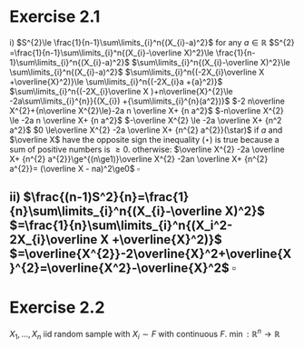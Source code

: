 # Exercise 2.1
i) $S^{2}\le \frac{1}{n-1}\sum\limits_{i}^n{(X_{i}-a)^2}$ for any $a\in\mathbb{R}$ 
$S^{2} =\frac{1}{n-1}\sum\limits_{i}^n{(X_{i}-\overline X)^2}\le \frac{1}{n-1}\sum\limits_{i}^n{(X_{i}-a)^2}$
$\sum\limits_{i}^n{(X_{i}-\overline X)^2}\le \sum\limits_{i}^n{(X_{i}-a)^2}$
$\sum\limits_{i}^n{(-2X_{i}\overline X +\overline{X}^2)}\le \sum\limits_{i}^n{(-2X_{i}a +{a}^2)}$
$\sum\limits_{i}^n{(-2X_{i}\overline X )+n\overline{X}^{2}\le -2a\sum\limits_{i}^{n}}{(X_{i}) +{\sum\limits_{i}^{n}(a^2})}$
$-2 n\overline X^{2}+{n\overline X^{2}\le}-2a n \overline X+ {n a^2}$
$-n\overline X^{2} \le -2a n \overline X+ {n a^2}$
$-\overline X^{2} \le -2a \overline X+ {n^2 a^2}$
$0 \le\overline X^{2} -2a \overline X+ {n^{2} a^{2}}(\star)$
if $a$ and $\overline X$ have the opposite sign the inequality $(\star)$ is true because a sum of positive numbers is $\ge 0$.
otherwise:
$\overline X^{2} -2a \overline X+ {n^{2} a^{2}}\ge^{(n\ge1)}\overline X^{2} -2an \overline X+ {n^{2} a^{2}}= (\overline X - na)^2\ge0$ $\square$ 

ii) $\frac{(n-1)S^2}{n}=\frac{1}{n}\sum\limits_{i}^n{(X_{i}-\overline X)^2}$
$=\frac{1}{n}\sum\limits_{i}^n{(X_i^2-2X_{i}\overline X +\overline{X}^2)}$
$=\overline{X^{2}}-2\overline{X}^2+\overline{X}^{2}=\overline{X^2}-\overline{X}^2$
$\square$
---
# Exercise 2.2
$X_1,\dots,X_{n}$ iid random sample with $X_{i} \sim F$ with continuous $F$.
$\min:\mathbb R^{n}\to\mathbb R$ 

 
